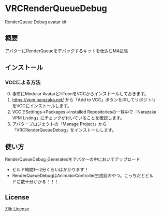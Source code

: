 # VRCRenderQueueDebug

RenderQueue Debug avatar kit

## 概要

アバターにRenderQueueをデバッグするキットを仕込むMA拡張

## インストール

### VCCによる方法

0. 事前にModular AvatarとlilToonをVCCからインストールしておきます。
1. https://vpm.narazaka.net/ から「Add to VCC」ボタンを押してリポジトリをVCCにインストールします。
2. VCCでSettings→Packages→Installed Repositoriesの一覧中で「Narazaka VPM Listing」にチェックが付いていることを確認します。
3. アバタープロジェクトの「Manage Project」から「VRCRenderQueueDebug」をインストールします。

## 使い方

RenderQueueDebug_Generatedをアバターの中においてアップロード

- ビルド時間1～2分くらいはかかります！
- RenderQueueDebugはAnimatorController生成前のやつ。こっちだとビルドに数十分かかる！！！

## License

[Zlib License](LICENSE.txt)
